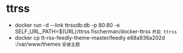 # ttrss

- docker run -d --link ttrssdb:db -p 80:80 -e SELF_URL_PATH=${URL}/ttrss fischerman/docker-ttrss `开启 ttrss`
- docker cp tt-rss-feedly-theme-master/feedly e68a936a202d :/var/www/themes `安装主题`
